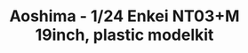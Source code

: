 ---
layout: product
title: "Aoshima - 1/24 Enkei NT03+M 19inch, plastic modelkit"
price: "TBA" 
desc: "N/A"
img_path: "/assets/img/AO53928.jpg"
brand: "N/A"
available: false
special_offer: false
new: false
soon: false
cat: "010000"
subcat: "013700"
subsubcat: "0N/A"
sifra: "AO53928"
popular: true
---